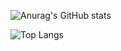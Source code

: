 
![Anurag's GitHub stats](https://github-readme-stats.vercel.app/api?username=djLee77&show_icons=true&theme=apprentice)

![Top Langs](https://github-readme-stats.vercel.app/api/top-langs/?username=6810779s&layout=compact&theme=apprentice)

<!--
**djLee77/djLee77** is a ✨ _special_ ✨ repository because its `README.md` (this file) appears on your GitHub profile.

Here are some ideas to get you started:

- 🔭 I’m currently working on ...
- 🌱 I’m currently learning ...
- 👯 I’m looking to collaborate on ...
- 🤔 I’m looking for help with ...
- 💬 Ask me about ...
- 📫 How to reach me: ...
- 😄 Pronouns: ...
- ⚡ Fun fact: ...
-->

